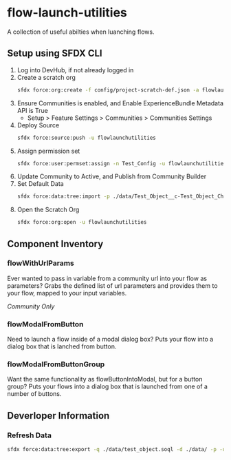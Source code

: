 # flow-launch-utilities

A collection of useful abilties when luanching flows.

## Setup using SFDX CLI

1. Log into DevHub, if not already logged in
1. Create a scratch org
    ```sh
    sfdx force:org:create -f config/project-scratch-def.json -a flowlaunchutilities -s
    ```
1. Ensure Communities is enabled, and Enable ExperienceBundle Metadata API is True
    * Setup > Feature Settings > Communities > Communities Settings
1. Deploy Source
    ```sh
    sfdx force:source:push -u flowlaunchutilities
    ```
1. Assign permission set
    ```sh
    sfdx force:user:permset:assign -n Test_Config -u flowlaunchutilities
    ```
1. Update Community to Active, and Publish from Community Builder
1. Set Default Data
    ```sh
    sfdx force:data:tree:import -p ./data/Test_Object__c-Test_Object_Child__c-plan.json -u flowlaunchutilities
    ```
1. Open the Scratch Org
    ```sh
    sfdx force:org:open -u flowlaunchutilities
    ```

## Component Inventory

### flowWithUrlParams

Ever wanted to pass in variable from a community url into your flow as parameters? Grabs the defined list of url parameters and provides them to your flow, mapped to your input variables.

*Community Only*

### flowModalFromButton

Need to launch a flow inside of a modal dialog box? Puts your flow into a dialog box that is lanched from button.

### flowModalFromButtonGroup

Want the same functionality as flowButtonIntoModal, but for a button group? Puts your flows into a dialog box that is launched from one of a number of buttons.

## Deverloper Information

### Refresh Data

```sh
sfdx force:data:tree:export -q ./data/test_object.soql -d ./data/ -p -u flowlaunchutilities
```